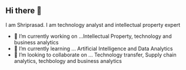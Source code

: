 ## Hi there 👋
I am Shriprasad. 
I am technology analyst and intellectual property expert

- 🔭 I’m currently working on ...Intellectual Property, technology and business analytics
- 🌱 I’m currently learning ... Artificial Intelligence and Data Analytics
- 👯 I’m looking to collaborate on ... Technology transfer, Supply chain analytics, techbology and business analytics
